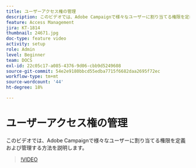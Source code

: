```yaml
---
title: ユーザーアクセス権の管理
description: このビデオでは、Adobe Campaignで様々なユーザーに割り当てる権限を定義および管理する方法を説明します。
feature: Access Management
jira: KT-1814
thumbnail: 24671.jpg
doc-type: feature video
activity: setup
role: Admin
level: Beginner
team: DOCS
exl-id: 22c05c17-a085-4376-9d06-cbb9d5249608
source-git-commit: 54e2e9180bbcd55edba7715f6682daa2695f72ec
workflow-type: tm+mt
source-wordcount: '44'
ht-degree: 18%

---
```


# ユーザーアクセス権の管理

このビデオでは、Adobe Campaignで様々なユーザーに割り当てる権限を定義および管理する方法を説明します。

>[!VIDEO](https://video.tv.adobe.com/v/24671?quality=12&learn=on)

